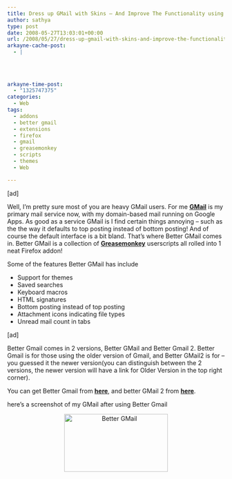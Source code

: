 ```yaml
---
title: Dress up GMail with Skins – And Improve The Functionality using Better GMail
author: sathya
type: post
date: 2008-05-27T13:03:01+00:00
url: /2008/05/27/dress-up-gmail-with-skins-and-improve-the-functionality/
arkayne-cache-post:
  - |
    
    
    
    
arkayne-time-post:
  - "1325747375"
categories:
  - Web
tags:
  - addons
  - better gmail
  - extensions
  - firefox
  - gmail
  - greasemonkey
  - scripts
  - themes
  - Web

---
```

[ad]

Well, I&#8217;m pretty sure most of you are heavy GMail users. For me **[GMail][1]** is my primary mail service now, with my domain-based mail running on Google Apps. As good as a service GMail is I find certain things annoying &#8211; such as the the way it defaults to top posting instead of bottom posting! And of course the default interface is a bit bland. That&#8217;s where Better GMail comes in. Better GMail is a collection of **[Greasemonkey][2]** userscripts all rolled into 1 neat Firefox addon!

Some of the features Better GMail has include

  * Support for themes
  * Saved searches
  * Keyboard macros
  * HTML signatures
  * Bottom posting instead of top posting
  * Attachment icons indicating file types
  * Unread mail count in tabs

<!--more-->

[ad]

Better Gmail comes in 2 versions, Better GMail and Better Gmail 2. Better Gmail is for those using the older version of Gmail, and Better GMail2 is for &#8211; you guessed it the newer version(you can distinguish between the 2 versions, the newer version will have a link for Older Version in the top right corner).

You can get Better Gmail from **<a href="https://addons.mozilla.org/en-US/firefox/addon/4866" target="_blank">here</a>**, and better GMail 2 from **<a href="https://addons.mozilla.org/en-US/firefox/addon/6076" target="_blank">here</a>**.

here&#8217;s a screenshot of my GMail after using Better Gmail

<p style="text-align: center;">
  <a href="http://flickr.com/photos/sathyabhat/2526350703/" target="_blank"><img class="aligncenter" src="http://farm3.static.flickr.com/2223/2526350703_87a06fc016_m.jpg" alt="Better GMail" width="240" height="134" /></a>
</p>

 [1]: http://gmail.com/
 [2]: https://addons.mozilla.org/en-US/firefox/addon/748
